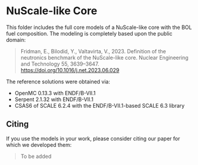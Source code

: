 # NuScale-like Core

This folder includes the full core models of a NuScale-like core with the BOL fuel composition. The modeling is completely based upon the public domain:

> Fridman, E., Bilodid, Y., Valtavirta, V., 2023. Definition of the neutronics benchmark of the NuScale-like core. Nuclear Engineering and Technology 55, 3639–3647. https://doi.org/10.1016/j.net.2023.06.029

The reference solutions were obtained via:
* OpenMC 0.13.3 with ENDF/B-VII.1
* Serpent 2.1.32 with ENDF/B-VII.1
* CSAS6 of SCALE 6.2.4 with the ENDF/B-VII.1-based SCALE 6.3 library

## Citing

If you use the models in your work, please consider citing our paper for which we developed them:

> To be added



